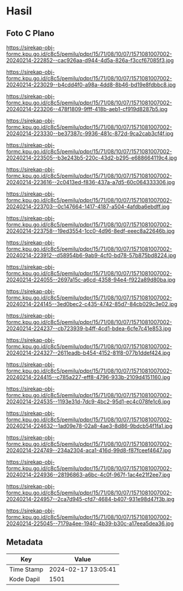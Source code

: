 # Hasil

## Foto C Plano

https://sirekap-obj-formc.kpu.go.id/c8c5/pemilu/pdpr/15/71/08/10/07/1571081007002-20240214-222852--cac926aa-d944-4d5a-826a-f3ccf67085f3.jpg

https://sirekap-obj-formc.kpu.go.id/c8c5/pemilu/pdpr/15/71/08/10/07/1571081007002-20240214-223029--b4cdd4f0-a98a-4dd8-8b46-bd19e8fdbbc8.jpg

https://sirekap-obj-formc.kpu.go.id/c8c5/pemilu/pdpr/15/71/08/10/07/1571081007002-20240214-223206--478f1809-9fff-418b-aeb1-cf919d8287b5.jpg

https://sirekap-obj-formc.kpu.go.id/c8c5/pemilu/pdpr/15/71/08/10/07/1571081007002-20240214-223330--be37387c-9936-481c-872d-9ca2cab3cf4f.jpg

https://sirekap-obj-formc.kpu.go.id/c8c5/pemilu/pdpr/15/71/08/10/07/1571081007002-20240214-223505--b3e243b5-220c-43d2-b295-e688664119c4.jpg

https://sirekap-obj-formc.kpu.go.id/c8c5/pemilu/pdpr/15/71/08/10/07/1571081007002-20240214-223616--2c0413ed-f836-437a-a7d5-60c064333306.jpg

https://sirekap-obj-formc.kpu.go.id/c8c5/pemilu/pdpr/15/71/08/10/07/1571081007002-20240214-223703--0c147664-1417-4187-a504-4afdba6ebdff.jpg

https://sirekap-obj-formc.kpu.go.id/c8c5/pemilu/pdpr/15/71/08/10/07/1571081007002-20240214-223758--19ed3554-1cc0-4d96-8edf-eeec8a22646b.jpg

https://sirekap-obj-formc.kpu.go.id/c8c5/pemilu/pdpr/15/71/08/10/07/1571081007002-20240214-223912--d58954b6-9ab9-4cf0-bd78-57b875bd8224.jpg

https://sirekap-obj-formc.kpu.go.id/c8c5/pemilu/pdpr/15/71/08/10/07/1571081007002-20240214-224055--2697a15c-a6cd-4358-94e4-f922a89d80ba.jpg

https://sirekap-obj-formc.kpu.go.id/c8c5/pemilu/pdpr/15/71/08/10/07/1571081007002-20240214-224145--3ed0bec2-c435-4742-85d7-84cb029c3e02.jpg

https://sirekap-obj-formc.kpu.go.id/c8c5/pemilu/pdpr/15/71/08/10/07/1571081007002-20240214-224237--cb723939-b4ff-4cd1-bdea-6cfe7c41e853.jpg

https://sirekap-obj-formc.kpu.go.id/c8c5/pemilu/pdpr/15/71/08/10/07/1571081007002-20240214-224327--2611eadb-b454-4152-81f8-077b1ddef424.jpg

https://sirekap-obj-formc.kpu.go.id/c8c5/pemilu/pdpr/15/71/08/10/07/1571081007002-20240214-224415--c785a227-eff8-4796-933b-2109d4151160.jpg

https://sirekap-obj-formc.kpu.go.id/c8c5/pemilu/pdpr/15/71/08/10/07/1571081007002-20240214-224535--1193e31d-7dc9-4bc2-95d1-ec4c078fe1c6.jpg

https://sirekap-obj-formc.kpu.go.id/c8c5/pemilu/pdpr/15/71/08/10/07/1571081007002-20240214-224632--1ad09e78-02a8-4ae3-8d86-9bdcb54f1fa1.jpg

https://sirekap-obj-formc.kpu.go.id/c8c5/pemilu/pdpr/15/71/08/10/07/1571081007002-20240214-224749--234a2304-aca1-416d-99d8-f87fceef4647.jpg

https://sirekap-obj-formc.kpu.go.id/c8c5/pemilu/pdpr/15/71/08/10/07/1571081007002-20240214-224936--28196863-a6bc-4c0f-967f-1ac4e21f2ee7.jpg

https://sirekap-obj-formc.kpu.go.id/c8c5/pemilu/pdpr/15/71/08/10/07/1571081007002-20240214-224957--2ca7d945-cfd7-4684-b407-931e98d47f3b.jpg

https://sirekap-obj-formc.kpu.go.id/c8c5/pemilu/pdpr/15/71/08/10/07/1571081007002-20240214-225045--7179a4ee-1940-4b39-b30c-a17eea5dea36.jpg


## Metadata

| Key        | Value               |
| ---------- | ------------------- |
| Time Stamp | 2024-02-17 13:05:41 |
| Kode Dapil | 1501                |




